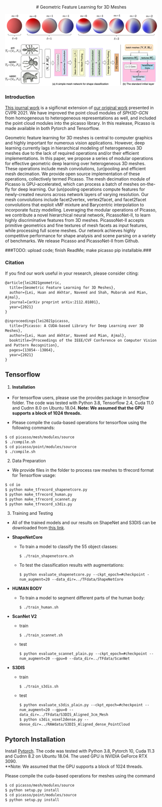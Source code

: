 <p align="center">
# Geometric Feature Learning for 3D Meshes
</p>

![alt text](https://github.com/EnyaHermite/Picasso/blob/main/image/teaser.png)

### Introduction
[This journal work](https://arxiv.org/abs/2112.01801) is a sigificnat extension of [our original work](https://arxiv.org/abs/2103.15076) presented in CVPR 2021. We have improved the point cloud modules of *SPH3D-GCN* from homogeneous to heterogeneous representations as well, and included the point cloud modules into the picasso library. In this realease, Picasso is made available in both Pytorch and Tensorflow. 

Geometric feature learning for 3D meshes is central to computer graphics and highly important for numerous vision applications. However, deep learning currently lags in hierarchical modeling of heterogeneous 3D meshes due to the lack of required operations and/or their efficient implementations. In this paper, we propose a series of modular operations for effective geometric deep learning over heterogeneous 3D meshes. These operations include mesh convolutions, (un)pooling and efficient mesh decimation. We provide open source implementation of these operations, collectively termed Picasso. The mesh decimation module of Picasso is GPU-accelerated, which can process a batch of meshes on-the-fly for deep learning. Our (un)pooling operations compute features for newly-created neurons across network layers of varying resolution. Our mesh convolutions include facet2vertex, vertex2facet, and facet2facet convolutions that exploit vMF mixture and Barycentric interpolation to incorporate fuzzy modelling. Leveraging the modular operations of Picasso, we contribute a novel hierarchical neural network, PicassoNet-II, to learn highly discriminative features from 3D meshes. PicassoNet-II accepts primitive geometrics and fine textures of mesh facets as input features, while processing full scene meshes. Our network achieves highly competitive performance for shape analysis and scene parsing on a variety of benchmarks. We release Picasso and PicassoNet-II from Github.

###TODO: upload code; finish ReadMe; make picasso pip installable.### 

### Citation
If you find our work useful in your research, please consider citing:

```
@article{lei2021geometric,
  title={Geometric Feature Learning for 3D Meshes},
  author={Lei, Huan and Akhtar, Naveed and Shah, Mubarak and Mian, Ajmal},
  journal={arXiv preprint arXiv:2112.01801},
  year={2021}
}
```
```
@inproceedings{lei2021picasso,
  title={Picasso: A CUDA-based Library for Deep Learning over 3D Meshes},
  author={Lei, Huan and Akhtar, Naveed and Mian, Ajmal},
  booktitle={Proceedings of the IEEE/CVF Conference on Computer Vision and Pattern Recognition},
  pages={13854--13864},
  year={2021}
} 
```

## Tensorflow 
1. #### Installation
- For tensorflow users, please use the provides package in *tensorflow* folder. The code was tested with Python 3.8, Tensorflow 2.4, Cuda 11.0 and Cudnn 8.0 on Ubuntu 18.04. **Note: We assumed that the GPU supports a block of 1024 threads.** 
  
- Please compile the cuda-based operations for tensorflow using the following commands:
```
$ cd picasso/mesh/modules/source
$ ./compile.sh
$ cd picasso/point/modules/source
$ ./compile.sh
```

2. Data Preparation
- We provide files in the <io> folder to process raw meshes to tfrecord format for Tensorflow usage:
```
$ cd io
$ python make_tfrecord_shapenetcore.py 
$ python make_tfrecord_human.py 
$ python make_tfrecord_scannet.py  
$ python make_tfrecord_s3dis.py    
```
3. Training and Testing
- All of the trained models and our results on ShapeNet and S3DIS can be downloaded from [this link](https://drive.google.com/open?id=1-085Tp4RI3eNbZSlOUo7T_F2qcjB8JeE).
- **ShapeNetCore**
  * To train a model to classify the 55 object classes:
    ```
    $ ./train_shapenetcore.sh  
    ```
  * To test the classification results with augmentations:
    ```
    $ python evaluate_shapenetcore.py --ckpt_epoch=#checkpoint -num_augment=20 --data_dir=../TFdata/ShapeNetCore
    ```

- **HUMAN BODY**   
  * To train a model to segment different parts of the human body:
    ```
    $ ./train_human.sh
    ```

- **ScanNet V2**  
  * train 
    ```  
    $ ./train_scannet.sh
    ```
  * test
    ```
    $ python evaluate_scannet_plain.py --ckpt_epoch=#checkpoint --num_augment=20 --gpu=0 --data_dir=../TFdata/ScanNet
    ```

- **S3DIS**    
  * train  
    ```   
    $ ./train_s3dis.sh
    ```
  * test   
    ```
    $ python evaluate_s3dis_plain.py --ckpt_epoch=#checkpoint --num_augment=20 --gpu=0 --data_dir=../TFdata/S3DIS_Aligned_3cm_Mesh
    $ python s3dis_voxel2dense.py --dense_dir=../RAWdata/S3DIS_Aligned_dense_PointCloud	
    ```

## Pytorch Installation
Install [Pytorch](https://pytorch.org/get-started/locally/). The code was tested with Python 3.8, Pytorch 10, Cuda 11.3 and Cudnn 8.2 on Ubuntu 18.04. The used GPU is NVIDIA GeForce RTX 3090.   
**Note: We assumed that the GPU supports a block of 1024 threads. 
  
Please compile the cuda-based operations for meshes using the command
```
$ cd picasso/mesh/modules/source
$ python setup.py install
$ cd picasso/point/modules/source
$ python setup.py install
```
